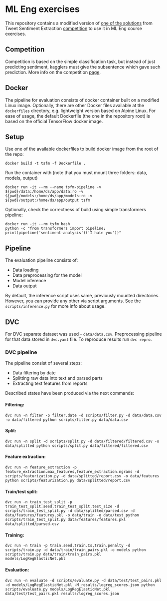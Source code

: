 # ML Eng exercises

This repository contains a modified version of [one of the solutions][kaggle-notebook] from Tweet Sentiment Extraction [competition][competition] to use it in ML Eng course exercises.

## Competition

Competition is based on the simple classification task, but instead of just predicting sentiment, kagglers must give the subsentence which gave such prediction. More info on the competition [page][competition].

## Docker

The pipeline for evaluation consists of docker container built on a modified Linux image. Optionally, there are other Docker files available at the `dockerfiles` directory, e.g. lightweight version based on Alpine Linux. For ease of usage, the default Dockerfile (the one in the repository root) is based on the official TensorFlow docker image.

## Setup

Use one of the available dockerfiles to build docker image from the root of the repo:

```shell
docker build -t tsfm -f Dockerfile .
```

Run the container with (note that you must mount three folders: data, models, output)

```shell
docker run -it --rm --name tsfm-pipeline -v ${pwd}/data:/home/ds/app/data:ro -v ${pwd}/models:/home/ds/app/models:ro -v ${pwd}/output:/home/ds/app/output tsfm
```

Optionally, check the correctness of build using simple transformers pipeline:

```shell
docker run -it --rm tsfm bash
python -c "from transformers import pipeline; print(pipeline('sentiment-analysis')('I hate you'))"
```

## Pipeline

The evaluation pipeline consists of:

- Data loading
- Data preprocessing for the model
- Model inference
- Data output

By default, the inference script uses same, previously mounted directories. However, you can provide any other via script arguments. See the `scripts/inference.py` for more info about usage.

[competition]: [https://www.kaggle.com/c/tweet-sentiment-extraction]
[kaggle-notebook]: [https://www.kaggle.com/cdeotte/tensorflow-roberta-0-705]

## DVC

For DVC separate dataset was used - `data/data.csv`. Preprocessing pipeline for that data stored in `dvc.yaml` file. To reproduce results run `dvc repro`.

### DVC pipeline

The pipeline consist of several steps:

- Data filtering by date
- Splitting raw data into text and parsed parts
- Extracting text features from reports

Described states have been produced via the next commands:

#### Filtering:
`dvc run -n filter -p filter.date -d scripts/filter.py -d data/data.csv -o data/filtered python scripts/filter.py data/data.csv`
#### Split:
`dvc run -n split -d scripts/split.py -d data/filtered/filtered.csv -o data/splitted python scripts/split.py data/filtered/filtered.csv`
#### Feature extraction:
`dvc run -n feature_extraction -p feature_extraction.max_features,feature_extraction.ngrams -d scripts/featurization.py -d data/splitted/report.csv -o data/features python scripts/featurization.py data/splitted/report.csv`
#### Train/test split:
`dvc run -n train_test_split -p train_test_split.seed,train_test_split.test_size -d scripts/train_test_split.py -d data/splitted/parsed.csv -d data/features/features.pkl -o data/train -o data/test python scripts/train_test_split.py data/features/features.pkl data/splitted/parsed.csv`
#### Training:
`dvc run -n train -p train.seed,train.Cs,train.penalty -d scripts/train.py -d data/train/train_pairs.pkl -o models python scripts/train.py data/train/train_pairs.pkl models/LogRegElasticNet.pkl`
#### Evaluation:
`dvc run -n evaluate -d scripts/evaluate.py -d data/test/test_pairs.pkl -d models/LogRegElasticNet.pkl -M results/logreg_scores.json python scripts/evaluate.py models/LogRegElasticNet.pkl data/test/test_pairs.pkl results/logreg_scores.json`
